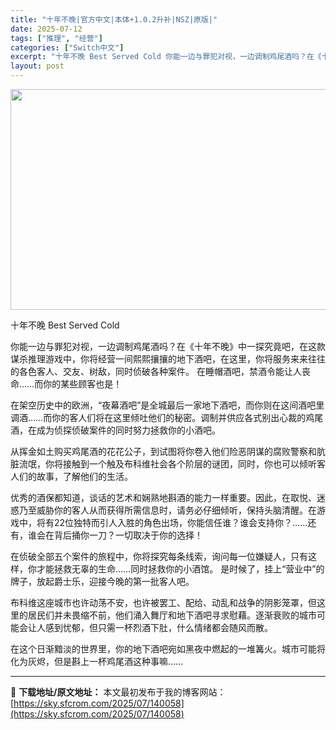```yaml
---
title: "十年不晚|官方中文|本体+1.0.2升补|NSZ|原版|"
date: 2025-07-12
tags: ["推理", "经营"]
categories: ["Switch中文"]
excerpt: "十年不晚 Best Served Cold 你能一边与罪犯对视，一边调制鸡尾酒吗？在《十年不晚》中一探究竟吧，在这款谋杀推理游戏中，你将经营一间熙熙攘攘的地下酒吧，在这里，你将服务来来往往的各色客人、交友、树敌，同时侦破各种案件。 在睡帽酒吧，禁酒令能让人丧命……而你的某些顾客也是！ 在架空历史中的&hellip;"
layout: post
---
```


<img class="aligncenter size-full wp-image-140059" src="https://sky.sfcrom.com/wp-content/uploads/2025/07/2025071201465410.webp" alt="" width="616" height="353" />

十年不晚 Best Served Cold

你能一边与罪犯对视，一边调制鸡尾酒吗？在《十年不晚》中一探究竟吧，在这款谋杀推理游戏中，你将经营一间熙熙攘攘的地下酒吧，在这里，你将服务来来往往的各色客人、交友、树敌，同时侦破各种案件。 在睡帽酒吧，禁酒令能让人丧命……而你的某些顾客也是！

在架空历史中的欧洲，“夜幕酒吧”是全城最后一家地下酒吧，而你则在这间酒吧里调酒……而你的客人们将在这里倾吐他们的秘密。调制并供应各式别出心裁的鸡尾酒，在成为侦探侦破案件的同时努力拯救你的小酒吧。

从挥金如土购买鸡尾酒的花花公子，到试图将你卷入他们险恶阴谋的腐败警察和肮脏流氓，你将接触到一个触及布科维社会各个阶层的谜团，同时，你也可以倾听客人们的故事，了解他们的生活。

优秀的酒保都知道，谈话的艺术和娴熟地斟酒的能力一样重要。因此，在取悦、迷惑乃至威胁你的客人从而获得所需信息时，请务必仔细倾听，保持头脑清醒。在游戏中，将有22位独特而引人入胜的角色出场，你能信任谁？谁会支持你？……还有，谁会在背后捅你一刀？一切取决于你的选择！

在侦破全部五个案件的旅程中，你将探究每条线索，询问每一位嫌疑人，只有这样，你才能拯救无辜的生命……同时拯救你的小酒馆。 是时候了，挂上“营业中”的牌子，放起爵士乐，迎接今晚的第一批客人吧。

布科维这座城市也许动荡不安，也许被罢工、配给、动乱和战争的阴影笼罩，但这里的居民们并未畏缩不前，他们涌入舞厅和地下酒吧寻求慰藉。逐渐衰败的城市可能会让人感到忧郁，但只需一杯烈酒下肚，什么情绪都会随风而散。

在这个日渐黯淡的世界里，你的地下酒吧宛如黑夜中燃起的一堆篝火。城市可能将化为灰烬，但是斟上一杯鸡尾酒这种事嘛……

---
📖 **下载地址/原文地址：** 本文最初发布于我的博客网站：[https://sky.sfcrom.com/2025/07/140058](https://sky.sfcrom.com/2025/07/140058)

